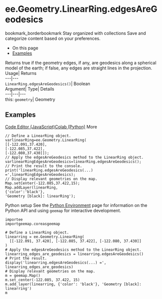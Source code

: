  
#  ee.Geometry.LinearRing.edgesAreGeodesics 
bookmark_borderbookmark Stay organized with collections  Save and categorize content based on your preferences.
  * On this page
  * [Examples](https://developers.google.com/earth-engine/apidocs/ee-geometry-linearring-edgesaregeodesics#examples)


Returns true if the geometry edges, if any, are geodesics along a spherical model of the earth; if false, any edges are straight lines in the projection. 
Usage| Returns  
---|---  
`LinearRing.edgesAreGeodesics()`| Boolean  
Argument| Type| Details  
---|---|---  
this: `geometry`| Geometry  
## Examples
[Code Editor (JavaScript)](https://developers.google.com/earth-engine/apidocs/ee-geometry-linearring-edgesaregeodesics#code-editor-javascript-sample)[Colab (Python)](https://developers.google.com/earth-engine/apidocs/ee-geometry-linearring-edgesaregeodesics#colab-python-sample) More
```
// Define a LinearRing object.
varlinearRing=ee.Geometry.LinearRing(
[[-122.091,37.420],
[-122.085,37.422],
[-122.080,37.430]]);
// Apply the edgesAreGeodesics method to the LinearRing object.
varlinearRingEdgesAreGeodesics=linearRing.edgesAreGeodesics();
// Print the result to the console.
print('linearRing.edgesAreGeodesics(...) =',linearRingEdgesAreGeodesics);
// Display relevant geometries on the map.
Map.setCenter(-122.085,37.422,15);
Map.addLayer(linearRing,
{'color':'black'},
'Geometry [black]: linearRing');
```
Python setup
See the [ Python Environment](https://developers.google.com/earth-engine/guides/python_install) page for information on the Python API and using `geemap` for interactive development.
```
importee
importgeemap.coreasgeemap
```
```
# Define a LinearRing object.
linearring = ee.Geometry.LinearRing(
  [[-122.091, 37.420], [-122.085, 37.422], [-122.080, 37.430]]
)
# Apply the edgesAreGeodesics method to the LinearRing object.
linearring_edges_are_geodesics = linearring.edgesAreGeodesics()
# Print the result.
display('linearring.edgesAreGeodesics(...) =', linearring_edges_are_geodesics)
# Display relevant geometries on the map.
m = geemap.Map()
m.set_center(-122.085, 37.422, 15)
m.add_layer(linearring, {'color': 'black'}, 'Geometry [black]: linearring')
m
```

